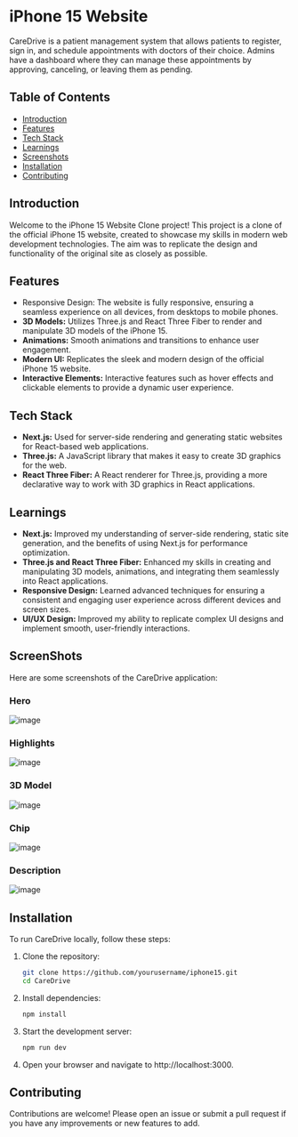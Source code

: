 # iPhone 15 Website

CareDrive is a patient management system that allows patients to register, sign in, and schedule appointments with doctors of their choice. Admins have a dashboard where they can manage these appointments by approving, canceling, or leaving them as pending.

## Table of Contents

- [Introduction](#introduction)
- [Features](#features)
- [Tech Stack](#tech-stack)
- [Learnings](#learnings)
- [Screenshots](#screenshots)
- [Installation](#installation)
- [Contributing](#contributing)


## Introduction

Welcome to the iPhone 15 Website Clone project! This project is a clone of the official iPhone 15 website, created to showcase my skills in modern web development technologies. The aim was to replicate the design and functionality of the original site as closely as possible.

## Features

- Responsive Design: The website is fully responsive, ensuring a seamless experience on all devices, from desktops to mobile phones.
- **3D Models:** Utilizes Three.js and React Three Fiber to render and manipulate 3D models of the iPhone 15.
- **Animations:** Smooth animations and transitions to enhance user engagement.
- **Modern UI:** Replicates the sleek and modern design of the official iPhone 15 website.
- **Interactive Elements:** Interactive features such as hover effects and clickable elements to provide a dynamic user experience.

## Tech Stack

- **Next.js:** Used for server-side rendering and generating static websites for React-based web applications.
- **Three.js:** A JavaScript library that makes it easy to create 3D graphics for the web.
- **React Three Fiber:** A React renderer for Three.js, providing a more declarative way to work with 3D graphics in React applications.

## Learnings

- **Next.js:** Improved my understanding of server-side rendering, static site generation, and the benefits of using Next.js for performance optimization.
- **Three.js and React Three Fiber:** Enhanced my skills in creating and manipulating 3D models, animations, and integrating them seamlessly into React applications.
- **Responsive Design:** Learned advanced techniques for ensuring a consistent and engaging user experience across different devices and screen sizes.
- **UI/UX Design:** Improved my ability to replicate complex UI designs and implement smooth, user-friendly interactions.

## ScreenShots

Here are some screenshots of the CareDrive application:

### Hero
![image](https://github.com/user-attachments/assets/9088422f-1425-4529-9a36-03ea0e5c2b37)



### Highlights
![image](https://github.com/user-attachments/assets/a2f38ff9-1fa1-4e76-b0bf-60fbcfa860e1)



### 3D Model
![image](https://github.com/user-attachments/assets/251d437a-3f86-4825-a11f-3d18236bce2d)


### Chip
![image](https://github.com/user-attachments/assets/b76228a5-5a05-4756-b3bf-d664a22f7a8a)


### Description
![image](https://github.com/user-attachments/assets/926b9ed0-3bbf-4cce-9fec-2b85c7d92483)


## Installation

To run CareDrive locally, follow these steps:
1. Clone the repository:
   ```bash
   git clone https://github.com/yourusername/iphone15.git
   cd CareDrive
2. Install dependencies:
   ```bash
   npm install
3. Start the development server:
   ```bash
   npm run dev
4. Open your browser and navigate to http://localhost:3000.

## Contributing

Contributions are welcome! Please open an issue or submit a pull request if you have any improvements or new features to add.
